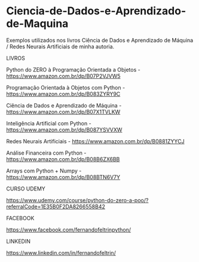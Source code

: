 # Ciencia-de-Dados-e-Aprendizado-de-Maquina
Exemplos utilizados nos livros Ciência de Dados e Aprendizado de Máquina / Redes Neurais Artificiais de minha autoria.

LIVROS

Python do ZERO à Programação Orientada a Objetos - https://www.amazon.com.br/dp/B07P2VJVW5

Programação Orientada à Objetos com Python - https://www.amazon.com.br/dp/B083ZYRY9C

Ciência de Dados e Aprendizado de Máquina - https://www.amazon.com.br/dp/B07X1TVLKW

Inteligência Artificial com Python - https://www.amazon.com.br/dp/B087YSVVXW

Redes Neurais Artificiais - https://www.amazon.com.br/dp/B0881ZYYCJ

Análise Financeira com Python - https://www.amazon.com.br/dp/B08B6ZX6BB

Arrays com Python + Numpy - https://www.amazon.com.br/dp/B08BTN6V7Y



CURSO UDEMY

https://www.udemy.com/course/python-do-zero-a-poo/?referralCode=1E35B0F2DA8266558B42



FACEBOOK

https://www.facebook.com/fernandofeltrinpython/


LINKEDIN

https://www.linkedin.com/in/fernandofeltrin/
